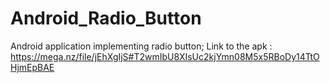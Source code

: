 # Android_Radio_Button
Android application implementing radio button;
Link to the apk : https://mega.nz/file/jEhXgIjS#T2wmIbU8XIsUc2kjYmn08M5x5RBoDy14TtOHjmEpBAE

